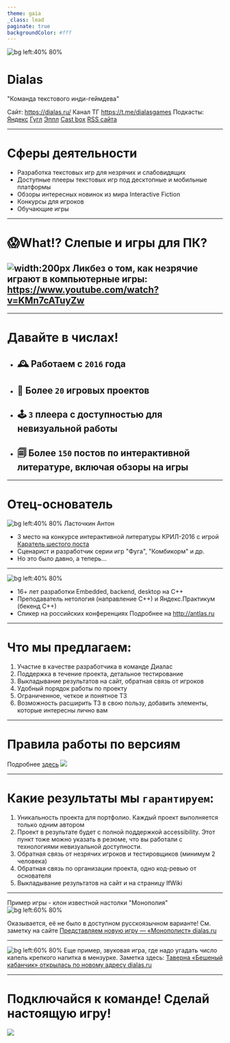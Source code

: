 ```yaml
---
theme: gaia
_class: lead
paginate: true
backgroundColor: #fff
---
```


<!-- Generate from root folder: >marp --allow-local-files --pdf about\welcome.md -->


![bg left:40% 80%](titlePicture.jpg)

# Dialas
"Команда текстового инди-геймдева"

Сайт: https://dialas.ru/
Канал ТГ https://t.me/dialasgames
Подкасты: [Яндекс](https://music.yandex.ru/album/23165344)  [Гугл](https://podcasts.google.com/feed/aHR0cHM6Ly9kaWFsYXMucnUvY2F0ZWdvcnkvZ2FtZS1yZXZpZXcvZmVlZC8?hl=RU)  [Эппл](https://podcasts.apple.com/us/podcast/dialas-audio/id1637453470) [Cast box](https://castbox.fm/channel/id5024529?utm_source=podcaster&utm_medium=dlink&utm_campaign=c_5024529&utm_content=Dialas%20audio-CastBox_FM) [RSS сайта](https://dialas.ru/feed/podcast)

---
# Сферы деятельности

* Разработка текстовых игр для незрячих и слабовидящих
* Доступные плееры текстовых игр под десктопные и мобильные платформы
* Обзоры интересных новинок из мира Interactive Fiction
* Конкурсы для игроков
* Обучающие игры
---
# 😱What!? Слепые и игры для ПК?
![width:200px](blindgame.png)
Ликбез о том, как незрячие играют в компьютерные игры: https://www.youtube.com/watch?v=KMn7cATuyZw
---
---

# Давайте в числах!

* ## 🕰️ Работаем с `2016` года
* ## 🎲 Более `20` игровых проектов
* ## 🕹️ `3` плеера с доступностью для невизуальной работы
* ## 🗐 Более `150` постов по интерактивной литературе, включая обзоры на игры
---
# Отец-основатель
![bg left:40% 80%](media101.png)
Ласточкин Антон

* 3 место на конкурсе интерактивной литературы КРИЛ-2016 с игрой [Каратель шестого поста](https://ifwiki.ru/%D0%9A%D0%B0%D1%80%D0%B0%D1%82%D0%B5%D0%BB%D1%8C_%D1%88%D0%B5%D1%81%D1%82%D0%BE%D0%B3%D0%BE_%D0%BF%D0%BE%D1%81%D1%82%D0%B0)
* Сценарист и разработчик серии игр "Фуга", "Комбикорм" и др.
* Но это было давно, а теперь...

---
![bg left:40% 80%](heisenbug2022.png)
* 16+ лет разработки Embedded, backend, desktop на С++
* Преподаватель нетология (направление С++) и Яндекс.Практикум (бекенд С++)
* Спикер на российских конференциях
Подробнее на http://antlas.ru

---
# Что мы предлагаем:
1. Участие в качестве разработчика в команде Диалас
2. Поддержка в течение проекта, детальное тестирование
3. Выкладывание результатов на сайт, обратная связь от игроков
4. Удобный порядок работы по проекту
5. Ограниченное, четкое и понятное ТЗ
6. Возможность расширить ТЗ в свою пользу, добавить элементы, которые интересны лично вам

---
# Правила работы по версиям
Подробнее [здесь](https://github.com/antlas1/reqdialas/blob/main/izdat.md)
![](rules.png)

---

# Какие результаты мы `гарантируем`:
1. Уникальность проекта для портфолио. Каждый проект выполняется только одним автором
2. Проект в результате будет с полной поддержкой accessibility. Этот пункт тоже можно указать в резюме, что вы работали с технологиями невизуальной доступности.
3. Обратная связь от незрячих игроков и тестировщиков (минимум 2 человека)
4. Обратная связь по организации проекта, одно код-ревью от основателя
5. Выкладывание результатов на сайт и на страницу IfWiki
---
Пример игры - клон известной настолки "Монополия"
![bg left:60% 80%](monopoly.png)

Оказывается, её не было в доступном русскоязычном варианте!
См. заметку на сайте [Представляем новую игру — «Монополист» dialas.ru](https://dialas.ru/2023/01/21/%d0%bf%d1%80%d0%b5%d0%b4%d1%81%d1%82%d0%b0%d0%b2%d0%bb%d1%8f%d0%b5%d0%bc-%d0%bd%d0%be%d0%b2%d1%83%d1%8e-%d0%b8%d0%b3%d1%80%d1%83-%d0%bc%d0%be%d0%bd%d0%be%d0%bf%d0%be%d0%bb%d0%b8%d1%81%d1%82/)

---
![bg left:60% 80%](tavern.png)
Еще пример, звуковая игра, где надо угадать число капель крепкого напитка в мензурке.
Заметка здесь: [Таверна «Бешеный кабанчик» открылась по новому адресу dialas.ru](https://dialas.ru/2023/03/02/%d1%82%d0%b0%d0%b2%d0%b5%d1%80%d0%bd%d0%b0-%d0%b1%d0%b5%d1%88%d0%b5%d0%bd%d1%8b%d0%b9-%d0%ba%d0%b0%d0%b1%d0%b0%d0%bd%d1%87%d0%b8%d0%ba-%d0%be%d1%82%d0%ba%d1%80%d1%8b%d0%bb%d0%b0%d1%81%d1%8c-%d0%bf/)

---
# Подключайся к команде! Сделай настоящую игру!
![](familyAndAlik.jpg)